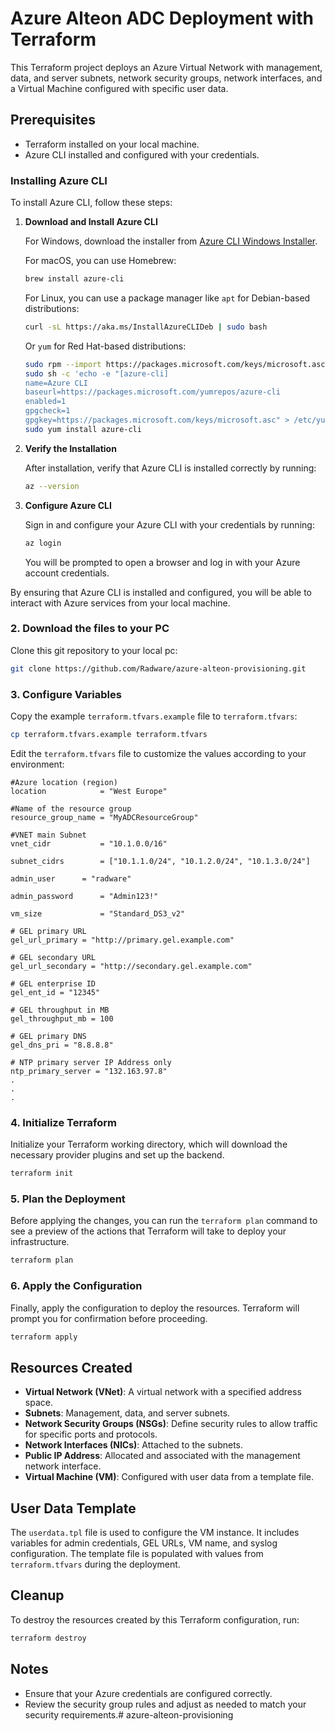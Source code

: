 # Azure Alteon ADC Deployment with Terraform

This Terraform project deploys an Azure Virtual Network with management, data, and server subnets, network security groups, network interfaces, and a Virtual Machine configured with specific user data.

## Prerequisites

- Terraform installed on your local machine.
- Azure CLI installed and configured with your credentials.

### Installing Azure CLI

To install Azure CLI, follow these steps:

1. **Download and Install Azure CLI**

   For Windows, download the installer from [Azure CLI Windows Installer](https://aka.ms/installazurecliwindows).

   For macOS, you can use Homebrew:

   ```sh
   brew install azure-cli
   ```

   For Linux, you can use a package manager like `apt` for Debian-based distributions:

   ```sh
   curl -sL https://aka.ms/InstallAzureCLIDeb | sudo bash
   ```

   Or `yum` for Red Hat-based distributions:

   ```sh
   sudo rpm --import https://packages.microsoft.com/keys/microsoft.asc
   sudo sh -c 'echo -e "[azure-cli]
   name=Azure CLI
   baseurl=https://packages.microsoft.com/yumrepos/azure-cli
   enabled=1
   gpgcheck=1
   gpgkey=https://packages.microsoft.com/keys/microsoft.asc" > /etc/yum.repos.d/azure-cli.repo'
   sudo yum install azure-cli 
   ```

2. **Verify the Installation**

   After installation, verify that Azure CLI is installed correctly by running:

   ```sh
   az --version
   ```

3. **Configure Azure CLI**

   Sign in and configure your Azure CLI with your credentials by running:

   ```sh
   az login
   ```

   You will be prompted to open a browser and log in with your Azure account credentials.


By ensuring that Azure CLI is installed and configured, you will be able to interact with Azure services from your local machine.

### 2. Download the files to your PC

Clone this git repository to your local pc:

```sh
git clone https://github.com/Radware/azure-alteon-provisioning.git
```


### 3. Configure Variables

Copy the example `terraform.tfvars.example` file to `terraform.tfvars`:

```sh
cp terraform.tfvars.example terraform.tfvars
```

Edit the `terraform.tfvars` file to customize the values according to your environment:

```plaintext
#Azure location (region)
location            = "West Europe"

#Name of the resource group
resource_group_name = "MyADCResourceGroup"

#VNET main Subnet
vnet_cidr           = "10.1.0.0/16"

subnet_cidrs        = ["10.1.1.0/24", "10.1.2.0/24", "10.1.3.0/24"]

admin_user      = "radware"

admin_password      = "Admin123!"

vm_size             = "Standard_DS3_v2"

# GEL primary URL
gel_url_primary = "http://primary.gel.example.com"

# GEL secondary URL
gel_url_secondary = "http://secondary.gel.example.com"

# GEL enterprise ID
gel_ent_id = "12345"

# GEL throughput in MB
gel_throughput_mb = 100

# GEL primary DNS
gel_dns_pri = "8.8.8.8"

# NTP primary server IP Address only
ntp_primary_server = "132.163.97.8"
.
.
.

```

### 4. Initialize Terraform

Initialize your Terraform working directory, which will download the necessary provider plugins and set up the backend.

```sh
terraform init
```

### 5. Plan the Deployment

Before applying the changes, you can run the `terraform plan` command to see a preview of the actions that Terraform will take to deploy your infrastructure.

```sh
terraform plan
```

### 6. Apply the Configuration

Finally, apply the configuration to deploy the resources. Terraform will prompt you for confirmation before proceeding.

```sh
terraform apply
```

## Resources Created

- **Virtual Network (VNet)**: A virtual network with a specified address space.
- **Subnets**: Management, data, and server subnets.
- **Network Security Groups (NSGs)**: Define security rules to allow traffic for specific ports and protocols.
- **Network Interfaces (NICs)**: Attached to the subnets.
- **Public IP Address**: Allocated and associated with the management network interface.
- **Virtual Machine (VM)**: Configured with user data from a template file.

## User Data Template

The `userdata.tpl` file is used to configure the VM instance. 
It includes variables for admin credentials, GEL URLs, VM name, and syslog configuration. 
The template file is populated with values from `terraform.tfvars` during the deployment.

## Cleanup

To destroy the resources created by this Terraform configuration, run:

```sh
terraform destroy
```

## Notes

- Ensure that your Azure credentials are configured correctly.
- Review the security group rules and adjust as needed to match your security requirements.# azure-alteon-provisioning

